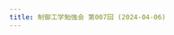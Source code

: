 ```yaml
---
title: 制御工学勉強会 第007回 (2024-04-06)
--- 
```


<object data="../pdfs/2024-04-06.pdf" width="1000" height="640" type="application/pdf"></object>
